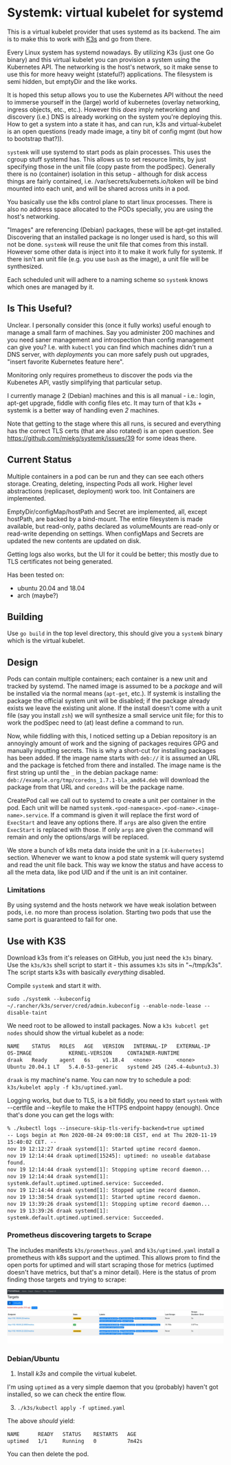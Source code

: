 # Systemk: virtual kubelet for systemd

This is a virtual kubelet provider that uses systemd as its backend. The aim is to make this to work
with [K3s](https://github.com/rancher/k3s/) and go from there.

Every Linux system has systemd nowadays. By utilizing K3s (just one Go binary) and this virtual
kubelet you can provision a system using the Kubernetes API. The networking is the host's network,
so it make sense to use this for more heavy weight (stateful?) applications. The filesystem is semi
hidden, but emptyDir and the like works.

It is hoped this setup allows you to use the Kubernetes API without the need to immerse yourself in
the (large) world of kubernetes (overlay networking, ingress objects, etc., etc.). However this
_does_ imply networking and discovery (i.e.) DNS is already working on the system you're
deploying this. How to get a system into a state it has, and can run, k3s and virtual-kubelet is an
open questions (ready made image, a tiny bit of config mgmt (but how to bootstrap that?)).

`systemk` will use systemd to start pods as plain processes. This uses the cgroup stuff systemd has.
This allows us to set resource limits, by just specifying those in the unit file (copy paste from
the podSpec). Generally there is no (container) isolation in this setup - although for disk access
things are fairly contained, i.e. /var/secrets/kubernets.io/token will be bind mounted into each
unit, and will be shared across units in a pod.

You basically use the k8s control plane to start linux processes. There is also no address space
allocated to the PODs specially, you are using the host's networking.

"Images" are referencing (Debian) packages, these will be apt-get installed. Discovering that an
installed package is no longer used is hard, so this will not be done. `systemk` will reuse the unit
file that comes from this install. However some other data is inject into it to make it work fully
for systemk. If there isn't an unit file (e.g. you use `bash` as the image), a unit file will be
synthesized.

Each scheduled unit will adhere to a naming scheme so `systemk` knows which ones are managed by it.

## Is This Useful?

Unclear. I personally consider this (once it fully works) useful enough to manage a small farm of
machines. Say you administer 200 machines and you need saner management and introspection than
config management can give you? I.e. with `kubectl` you can find which machines didn't run a DNS
server, with *deployments* you can more safely push out upgrades, "insert favorite Kubernetes
feature here".

Monitoring only requires prometheus to discover the pods via the Kubenetes API, vastly simplifying
that particular setup.

I currently manage 2 (Debian) machines and this is all manual - i.e.: login, apt-get upgrade, fiddle
with config files etc. It may turn of that k3s + systemk is a better way of handling even *2* machines.

Note that getting to the stage where this all runs, is secured and everything has the correct TLS
certs (that are also rotated) is an open question. See https://github.com/miekg/systemk/issues/39 for
some ideas there.

## Current Status

Multiple containers in a pod can be run and they can see each others storage. Creating, deleting,
inspecting Pods all work. Higher level abstractions (replicaset, deployment) work too. Init
Containers are implemented.

EmptyDir/configMap/hostPath and Secret are implemented, all, except hostPath, are backed by a
bind-mount. The entire filesystem is made available, but read-only, paths declared as volumeMounts
are read-only or read-write depending on settings. When configMaps and Secrets are updated the new
contents are updated on disk.

Getting logs also works, but the UI for it could be better; this mostly due to TLS certificates not
being generated.

Has been tested on:

* ubuntu 20.04 and 18.04
* arch (maybe?)

## Building

Use `go build` in the top level directory, this should give you a `systemk` binary which is the virtual
kubelet.

## Design

Pods can contain multiple containers; each container is a new unit and tracked by systemd. The named
image is assumed to be a *package* and will be installed via the normal means (`apt-get`, etc.). If
systemk is installing the package the official system unit will be disabled; if the package already
exists we leave the existing unit alone. If the install doesn't come with a unit file (say you
install `zsh`) we will synthesize a small service unit file; for this to work the podSpec need to
(at) least define a command to run.

Now, while fiddling with this, I noticed setting up a Debian repository is an annoyingly amount of
work and the signing of packages requires GPG and manually inputting secrets. This is why a
short-cut for installing packages has been added. If the image name starts with `deb://` it is
assumed an URL and the package is fetched from there and installed. The image name is the first
string up until the `_` in the debian package name:
`deb://example.org/tmp/coredns_1.7.1-bla_amd64.deb` will download the package from that URL and
`coredns` will be the package name.

CreatePod call we call out to systemd to create a unit per container in the pod. Each unit will
be named `systemk.<pod-namespace>.<pod-name>.<image-name>.service`. If a command is given it will
replace the first word of `ExecStart` and leave any options there. If `args` are also given the
entire `ExecStart` is replaced with those. If only `args` are given the command will remain and only
the options/args will be replaced.

We store a bunch of k8s meta data inside the unit in a `[X-kubernetes]` section. Whenever we want to
know a pod state systemk will query systemd and read the unit file back. This way we know the status
and have access to all the meta data, like pod UID and if the unit is an init container.

### Limitations

By using systemd and the hosts network we have weak isolation between pods, i.e. no more than
process isolation. Starting two pods that use the same port is guaranteed to fail for one.

## Use with K3S

Download k3s from it's releases on GitHub, you just need the `k3s` binary. Use the `k3s/k3s` shell
script to start it - this assumes `k3s` sits in "~/tmp/k3s". The script starts k3s with basically
*everything* disabled.

Compile `systemk` and start it with.

~~~
sudo ./systemk --kubeconfig ~/.rancher/k3s/server/cred/admin.kubeconfig --enable-node-lease --disable-taint
~~~

We need root to be allowed to install packages. Now a `k3s kubcetl get nodes` should show the
virtual kubelet as a node:

~~~
NAME    STATUS   ROLES   AGE   VERSION   INTERNAL-IP   EXTERNAL-IP   OS-IMAGE            KERNEL-VERSION     CONTAINER-RUNTIME
draak   Ready    agent   6s    v1.18.4   <none>        <none>        Ubuntu 20.04.1 LT   5.4.0-53-generic   systemd 245 (245.4-4ubuntu3.3)
~~~

`draak` is my machine's name. You can now try to schedule a pod: `k3s/kubelet apply -f
k3s/uptimed.yaml`.

Logging works, but due to TLS, is a bit fiddly, you need to start `systemk` with --certfile and
--keyfile to make the HTTPS endpoint happy (enough). Once that's done you can get the logs with:

~~~
% ./kubectl logs --insecure-skip-tls-verify-backend=true uptimed
-- Logs begin at Mon 2020-08-24 09:00:18 CEST, end at Thu 2020-11-19 15:40:02 CET. --
nov 19 12:12:27 draak systemd[1]: Started uptime record daemon.
nov 19 12:14:44 draak uptimed[15245]: uptimed: no useable database found.
nov 19 12:14:44 draak systemd[1]: Stopping uptime record daemon...
nov 19 12:14:44 draak systemd[1]: systemk.default.uptimed.uptimed.service: Succeeded.
nov 19 12:14:44 draak systemd[1]: Stopped uptime record daemon.
nov 19 13:38:54 draak systemd[1]: Started uptime record daemon.
nov 19 13:39:26 draak systemd[1]: Stopping uptime record daemon...
nov 19 13:39:26 draak systemd[1]: systemk.default.uptimed.uptimed.service: Succeeded.
~~~

### Prometheus discovering targets to Scrape

The includes manifests `k3s/prometheus.yaml` and `k3s/uptimed.yaml` install a prometheus with k8s
support and the uptimed. This allows prom to find the open ports for uptimed and will start scraping
those for metrics (uptimed doesn't have metrics, but that's a minor detail). Here is the status of
prom finding those targets and trying to scrape:

![Prometheus running as systemd unit finding targets](img/prom.jpeg)

### Debian/Ubuntu

1. Install *k3s* and compile the virtual kubelet.

I'm using `uptimed` as a very simple daemon that you (probably) haven't got installed, so we can
check the entire flow.

3. `./k3s/kubectl apply -f uptimed.yaml`

The above *should* yield:

~~~
NAME      READY   STATUS    RESTARTS   AGE
uptimed   1/1     Running   0          7m42s
~~~

You can then delete the pod.
